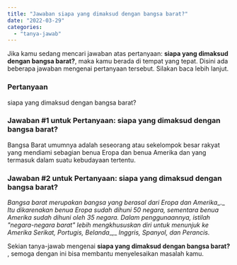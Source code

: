 ```yaml
---
title: "Jawaban siapa yang dimaksud dengan bangsa barat?​"
date: "2022-03-29"
categories: 
  - "tanya-jawab"
---
```


Jika kamu sedang mencari jawaban atas pertanyaan: **siapa yang dimaksud dengan bangsa barat?​**, maka kamu berada di tempat yang tepat. Disini ada beberapa jawaban mengenai pertanyaan tersebut. Silakan baca lebih lanjut.

### Pertanyaan

siapa yang dimaksud dengan bangsa barat?​

### Jawaban #1 untuk Pertanyaan: siapa yang dimaksud dengan bangsa barat?​

Bangsa Barat umumnya adalah seseorang atau sekelompok besar rakyat yang mendiami sebagian benua Eropa dan benua Amerika dan yang termasuk dalam suatu kebudayaan tertentu.

### Jawaban #2 untuk Pertanyaan: siapa yang dimaksud dengan bangsa barat?​

_Bangsa_ _barat_ _merupakan_ _bangsa_ _yang_ _berasal_ _dari_ _Eropa_ _dan_ _Amerika__._ _Itu_ _dikarenakan_ _benua_ _Eropa_ _sudah_ _dihuni_ _50_ _negara,_ _sementara_ _benua_ _Amerika_ _sudah_ _dihuni_ _oleh_ _35_ _negara._ _Dalam_ _penggunaannya,_ _istilah_ _"__negara-negara_ _barat"_ _lebih_ _mengkhususkan_ _diri_ _untuk_ _menunjuk_ _ke_ _Amerika_ _Serikat,_ _Portugis__,_ _Belanda__,_ _Inggris,_ _Spanyol,_ _dan_ _Perancis._

Sekian tanya-jawab mengenai **siapa yang dimaksud dengan bangsa barat?​**, semoga dengan ini bisa membantu menyelesaikan masalah kamu.
